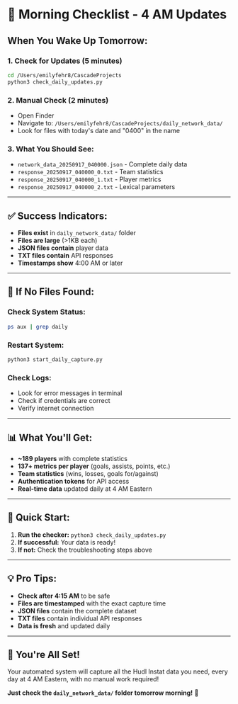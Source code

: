 # 🌅 Morning Checklist - 4 AM Updates

## When You Wake Up Tomorrow:

### 1. **Check for Updates** (5 minutes)
```bash
cd /Users/emilyfehr8/CascadeProjects
python3 check_daily_updates.py
```

### 2. **Manual Check** (2 minutes)
- Open Finder
- Navigate to: `/Users/emilyfehr8/CascadeProjects/daily_network_data/`
- Look for files with today's date and "0400" in the name

### 3. **What You Should See:**
- `network_data_20250917_040000.json` - Complete daily data
- `response_20250917_040000_0.txt` - Team statistics  
- `response_20250917_040000_1.txt` - Player metrics
- `response_20250917_040000_2.txt` - Lexical parameters

---

## ✅ Success Indicators:

- **Files exist** in `daily_network_data/` folder
- **Files are large** (>1KB each)
- **JSON files contain** player data
- **TXT files contain** API responses
- **Timestamps show** 4:00 AM or later

---

## 🚨 If No Files Found:

### Check System Status:
```bash
ps aux | grep daily
```

### Restart System:
```bash
python3 start_daily_capture.py
```

### Check Logs:
- Look for error messages in terminal
- Check if credentials are correct
- Verify internet connection

---

## 📊 What You'll Get:

- **~189 players** with complete statistics
- **137+ metrics per player** (goals, assists, points, etc.)
- **Team statistics** (wins, losses, goals for/against)
- **Authentication tokens** for API access
- **Real-time data** updated daily at 4 AM Eastern

---

## 🎯 Quick Start:

1. **Run the checker:** `python3 check_daily_updates.py`
2. **If successful:** Your data is ready!
3. **If not:** Check the troubleshooting steps above

---

## 💡 Pro Tips:

- **Check after 4:15 AM** to be safe
- **Files are timestamped** with the exact capture time
- **JSON files** contain the complete dataset
- **TXT files** contain individual API responses
- **Data is fresh** and updated daily

---

## 🎉 You're All Set!

Your automated system will capture all the Hudl Instat data you need, every day at 4 AM Eastern, with no manual work required!

**Just check the `daily_network_data/` folder tomorrow morning!** 🌅
